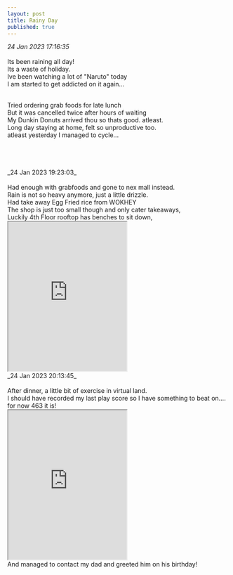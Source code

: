 ```yaml
---
layout: post
title: Rainy Day
published: true
---
```

_24 Jan 2023 17:16:35_
<br>
<br>
Its been raining all day!
<br>
Its a waste of holiday.
<br>
Ive been watching a lot of "Naruto" today
<br>
I am started to get addicted on it again...
<br>
<!--more-->
<br>
Tried ordering grab foods for late lunch
<br>
But it was cancelled twice after hours of waiting
<br>
My Dunkin Donuts arrived thou so thats good. atleast.
<br>
Long day staying at home, felt so unproductive too.
<br>
atleast yesterday I managed to cycle...
<br>
<br>
<br>
<br>
<br>
_24 Jan 2023 19:23:03_
<br>
<br>
Had enough with grabfoods and gone to nex mall instead.
<br>
Rain is not so heavy anymore, just a little drizzle.
<br>
Had take away Egg Fried rice from WOKHEY
<br>
The shop is just too small though and only cater takeaways,
<br>
Luckily 4th Floor rooftop has benches to sit down,
<br>
<iframe src="https://drive.google.com/file/d/1LPsAtqchivXY4PFFK_wAnVI0cJm2lqLC/preview" width="270" height="340" allow="autoplay"></iframe>
<br>
_24 Jan 2023 20:13:45_
<br>
<br>
After dinner, a little bit of exercise in virtual land.
<br>
I should have recorded my last play score so I have something to beat on....
<br>
for now 463 it is!
<br>
<iframe src="https://drive.google.com/file/d/1LSMz_YBNxGT98eDeGlCNT0WH2vfejEt_/preview" width="270" height="340" allow="autoplay"></iframe>
<br>
And managed to contact my dad and greeted him on his birthday!
